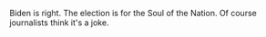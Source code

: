 Biden is right. The election is for the Soul of the Nation. Of course journalists think it's a joke.
